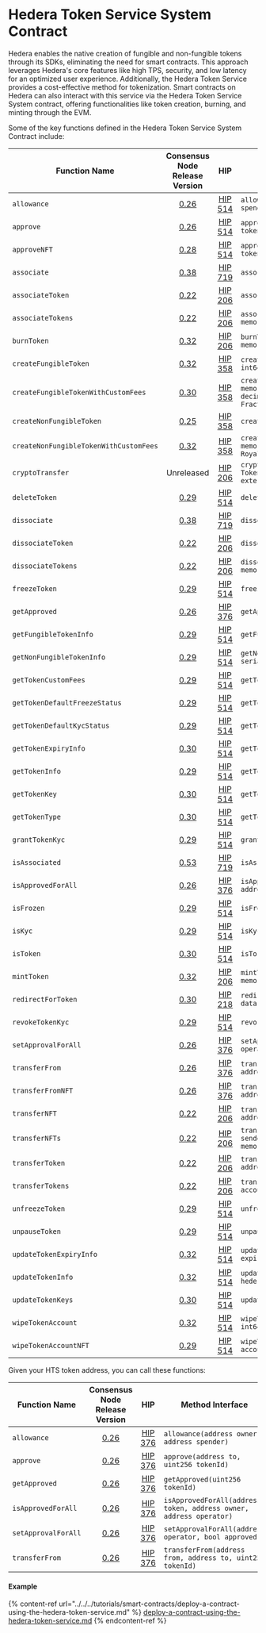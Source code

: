 # Hedera Token Service System Contract

Hedera enables the native creation of fungible and non-fungible tokens through its SDKs, eliminating the need for smart contracts. This approach leverages Hedera's core features like high TPS, security, and low latency for an optimized user experience. Additionally, the Hedera Token Service provides a cost-effective method for tokenization. Smart contracts on Hedera can also interact with this service via the Hedera Token Service System contract, offering functionalities like token creation, burning, and minting through the EVM.

Some of the key functions defined in the Hedera Token Service System Contract include:

<table data-full-width="false"><thead><tr><th width="216">Function Name</th><th width="73" align="center">Consensus Node Release Version</th><th width="60" align="center">HIP</th><th>Method Interface</th></tr></thead><tbody><tr><td><code>allowance</code></td><td align="center"><a href="https://docs.hedera.com/hedera/networks/release-notes/services#v0.26">0.26</a></td><td align="center"><a href="https://hips.hedera.com/hip/hip-514">HIP 514</a></td><td><code>allowance(address token, address owner, address spender)</code></td></tr><tr><td><code>approve</code></td><td align="center"><a href="https://docs.hedera.com/hedera/networks/release-notes/services#v0.26">0.26</a></td><td align="center"><a href="https://hips.hedera.com/hip/hip-514">HIP 514</a></td><td><code>approve(address token, address to, uint256 tokenId)</code></td></tr><tr><td><code>approveNFT</code></td><td align="center"><a href="https://docs.hedera.com/hedera/networks/release-notes/services#v0.28">0.28</a></td><td align="center"><a href="https://hips.hedera.com/hip/hip-514">HIP 514</a></td><td><code>approveNFT(address token, address to, uint256 tokenId)</code></td></tr><tr><td><code>associate</code></td><td align="center"><a href="https://docs.hedera.com/hedera/networks/release-notes/services#v0.38">0.38</a></td><td align="center"><a href="https://hips.hedera.com/hip/hip-719">HIP 719</a></td><td><code>associate()</code></td></tr><tr><td><code>associateToken</code></td><td align="center"><a href="https://docs.hedera.com/hedera/networks/release-notes/services#v0.22">0.22</a></td><td align="center"><a href="https://hips.hedera.com/hip/hip-206">HIP 206</a></td><td><code>associateToken(address account, address token)</code></td></tr><tr><td><code>associateTokens</code></td><td align="center"><a href="https://docs.hedera.com/hedera/networks/release-notes/services#v0.22">0.22</a></td><td align="center"><a href="https://hips.hedera.com/hip/hip-206">HIP 206</a></td><td><code>associateTokens(address account, address[] memory tokens)</code></td></tr><tr><td><code>burnToken</code></td><td align="center"><a href="https://docs.hedera.com/hedera/networks/release-notes/services#v0.32">0.32</a></td><td align="center"><a href="https://hips.hedera.com/hip/hip-206">HIP 206</a></td><td><code>burnToken(address token, int64 amount, int64[] memory serialNumbers)</code></td></tr><tr><td><code>createFungibleToken</code></td><td align="center"><a href="https://docs.hedera.com/hedera/networks/release-notes/services#v0.32">0.32</a></td><td align="center"><a href="https://hips.hedera.com/hip/hip-358">HIP 358</a></td><td><code>createFungibleToken(HederaToken memory token, int64 initialTotalSupply, int32 decimals)</code></td></tr><tr><td><code>createFungibleTokenWithCustomFees</code></td><td align="center"><a href="https://docs.hedera.com/hedera/networks/release-notes/services#v0.30">0.30</a></td><td align="center"><a href="https://hips.hedera.com/hip/hip-358">HIP 358</a></td><td><code>createFungibleTokenWithCustomFees(HederaToken memory token, int64 initialTotalSupply, int32 decimals, FixedFee[] memory fixedFees, FractionalFee[] memory fractionalFees)</code></td></tr><tr><td><code>createNonFungibleToken</code></td><td align="center"><a href="https://docs.hedera.com/hedera/networks/release-notes/services#v0.25">0.25</a></td><td align="center"><a href="https://hips.hedera.com/hip/hip-358">HIP 358</a></td><td><code>createNonFungibleToken(HederaToken memory token)</code></td></tr><tr><td><code>createNonFungibleTokenWithCustomFees</code></td><td align="center"><a href="https://docs.hedera.com/hedera/networks/release-notes/services#v0.32">0.32</a></td><td align="center"><a href="https://hips.hedera.com/hip/hip-358">HIP 358</a></td><td><code>createNonFungibleTokenWithCustomFees(HederaToken memory token, FixedFee[] memory fixedFees, RoyaltyFee[] memory royaltyFees)</code></td></tr><tr><td><code>cryptoTransfer</code></td><td align="center">Unreleased</td><td align="center"><a href="https://hips.hedera.com/hip/hip-206">HIP 206</a></td><td><code>cryptoTransfer(TransferList memory transferList, TokenTransferList[] memory tokenTransfers) external returns (int64 responseCode)</code></td></tr><tr><td><code>deleteToken</code></td><td align="center"><a href="https://docs.hedera.com/hedera/networks/release-notes/services#v0.29">0.29</a></td><td align="center"><a href="https://hips.hedera.com/hip/hip-514">HIP 514</a></td><td><code>deleteToken(address token)</code></td></tr><tr><td><code>dissociate</code></td><td align="center"><a href="https://docs.hedera.com/hedera/networks/release-notes/services#v0.38">0.38</a></td><td align="center"><a href="https://hips.hedera.com/hip/hip-719">HIP 719</a></td><td><code>dissociate()</code></td></tr><tr><td><code>dissociateToken</code></td><td align="center"><a href="https://docs.hedera.com/hedera/networks/release-notes/services#v0.22">0.22</a></td><td align="center"><a href="https://hips.hedera.com/hip/hip-206">HIP 206</a></td><td><code>dissociateToken(address account, address token)</code></td></tr><tr><td><code>dissociateTokens</code></td><td align="center"><a href="https://docs.hedera.com/hedera/networks/release-notes/services#v0.22">0.22</a></td><td align="center"><a href="https://hips.hedera.com/hip/hip-206">HIP 206</a></td><td><code>dissociateTokens(address account, address[] memory tokens)</code></td></tr><tr><td><code>freezeToken</code></td><td align="center"><a href="https://docs.hedera.com/hedera/networks/release-notes/services#v0.29">0.29</a></td><td align="center"><a href="https://hips.hedera.com/hip/hip-514">HIP 514</a></td><td><code>freezeToken(address token, address account)</code></td></tr><tr><td><code>getApproved</code></td><td align="center"><a href="https://docs.hedera.com/hedera/networks/release-notes/services#v0.26">0.26</a></td><td align="center"><a href="https://hips.hedera.com/hip/hip-376">HIP 376</a></td><td><code>getApproved(address token, uint256 tokenId)</code></td></tr><tr><td><code>getFungibleTokenInfo</code></td><td align="center"><a href="https://docs.hedera.com/hedera/networks/release-notes/services#v0.29">0.29</a></td><td align="center"><a href="https://hips.hedera.com/hip/hip-514">HIP 514</a></td><td><code>getFungibleTokenInfo(address token)</code></td></tr><tr><td><code>getNonFungibleTokenInfo</code></td><td align="center"><a href="https://docs.hedera.com/hedera/networks/release-notes/services#v0.29">0.29</a></td><td align="center"><a href="https://hips.hedera.com/hip/hip-514">HIP 514</a></td><td><code>getNonFungibleTokenInfo(address token, int64 serialNumber)</code></td></tr><tr><td><code>getTokenCustomFees</code></td><td align="center"><a href="https://docs.hedera.com/hedera/networks/release-notes/services#v0.29">0.29</a></td><td align="center"><a href="https://hips.hedera.com/hip/hip-514">HIP 514</a></td><td><code>getTokenCustomFees(address token)</code></td></tr><tr><td><code>getTokenDefaultFreezeStatus</code></td><td align="center"><a href="https://docs.hedera.com/hedera/networks/release-notes/services#v0.29">0.29</a></td><td align="center"><a href="https://hips.hedera.com/hip/hip-514">HIP 514</a></td><td><code>getTokenDefaultFreezeStatus(address token)</code></td></tr><tr><td><code>getTokenDefaultKycStatus</code></td><td align="center"><a href="https://docs.hedera.com/hedera/networks/release-notes/services#v0.29">0.29</a></td><td align="center"><a href="https://hips.hedera.com/hip/hip-514">HIP 514</a></td><td><code>getTokenDefaultKycStatus(address token)</code></td></tr><tr><td><code>getTokenExpiryInfo</code></td><td align="center"><a href="https://docs.hedera.com/hedera/networks/release-notes/services#v0.30">0.30</a></td><td align="center"><a href="https://hips.hedera.com/hip/hip-514">HIP 514</a></td><td><code>getTokenExpiryInfo(address token)</code></td></tr><tr><td><code>getTokenInfo</code></td><td align="center"><a href="https://docs.hedera.com/hedera/networks/release-notes/services#v0.29">0.29</a></td><td align="center"><a href="https://hips.hedera.com/hip/hip-514">HIP 514</a></td><td><code>getTokenInfo(address token)</code></td></tr><tr><td><code>getTokenKey</code></td><td align="center"><a href="https://docs.hedera.com/hedera/networks/release-notes/services#v0.30">0.30</a></td><td align="center"><a href="https://hips.hedera.com/hip/hip-514">HIP 514</a></td><td><code>getTokenKey(address token, uint256 keyType)</code></td></tr><tr><td><code>getTokenType</code></td><td align="center"><a href="https://docs.hedera.com/hedera/networks/release-notes/services#v0.30">0.30</a></td><td align="center"><a href="https://hips.hedera.com/hip/hip-514">HIP 514</a></td><td><code>getTokenType(address token)</code></td></tr><tr><td><code>grantTokenKyc</code></td><td align="center"><a href="https://docs.hedera.com/hedera/networks/release-notes/services#v0.29">0.29</a></td><td align="center"><a href="https://hips.hedera.com/hip/hip-514">HIP 514</a></td><td><code>grantTokenKyc(address token, address account)</code></td></tr><tr><td><code>isAssociated</code></td><td align="center"><a href="https://docs.hedera.com/hedera/networks/release-notes/services#v0.53">0.53</a></td><td align="center"><a href="https://hips.hedera.com/hip/hip-719">HIP 719</a></td><td><code>isAssociated()</code></td></tr><tr><td><code>isApprovedForAll</code></td><td align="center"><a href="https://docs.hedera.com/hedera/networks/release-notes/services#v0.26">0.26</a></td><td align="center"><a href="https://hips.hedera.com/hip/hip-376">HIP 376</a></td><td><code>isApprovedForAll(address token, address owner, address operator)</code></td></tr><tr><td><code>isFrozen</code></td><td align="center"><a href="https://docs.hedera.com/hedera/networks/release-notes/services#v0.29">0.29</a></td><td align="center"><a href="https://hips.hedera.com/hip/hip-514">HIP 514</a></td><td><code>isFrozen(address token, address account)</code></td></tr><tr><td><code>isKyc</code></td><td align="center"><a href="https://docs.hedera.com/hedera/networks/release-notes/services#v0.29">0.29</a></td><td align="center"><a href="https://hips.hedera.com/hip/hip-514">HIP 514</a></td><td><code>isKyc(address token, address account)</code></td></tr><tr><td><code>isToken</code></td><td align="center"><a href="https://docs.hedera.com/hedera/networks/release-notes/services#v0.30">0.30</a></td><td align="center"><a href="https://hips.hedera.com/hip/hip-514">HIP 514</a></td><td><code>isToken(address token)</code></td></tr><tr><td><code>mintToken</code></td><td align="center"><a href="https://docs.hedera.com/hedera/networks/release-notes/services#v0.32">0.32</a></td><td align="center"><a href="https://hips.hedera.com/hip/hip-206">HIP 206</a></td><td><code>mintToken(address token, int64 amount, bytes[] memory metadata)</code></td></tr><tr><td><code>redirectForToken</code></td><td align="center"><a href="https://docs.hedera.com/hedera/networks/release-notes/services#v0.24">0.30</a></td><td align="center"><a href="https://hips.hedera.com/hip/hip-218">HIP 218</a></td><td><code>redirectForToken(address token, bytes memory data)</code></td></tr><tr><td><code>revokeTokenKyc</code></td><td align="center"><a href="https://docs.hedera.com/hedera/networks/release-notes/services#v0.29">0.29</a></td><td align="center"><a href="https://hips.hedera.com/hip/hip-514">HIP 514</a></td><td><code>revokeTokenKyc(address token, address account)</code></td></tr><tr><td><code>setApprovalForAll</code></td><td align="center"><a href="https://docs.hedera.com/hedera/networks/release-notes/services#v0.26">0.26</a></td><td align="center"><a href="https://hips.hedera.com/hip/hip-376">HIP 376</a></td><td><code>setApprovalForAll(address token, address operator, bool approved)</code></td></tr><tr><td><code>transferFrom</code></td><td align="center"><a href="https://docs.hedera.com/hedera/networks/release-notes/services#v0.26">0.26</a></td><td align="center"><a href="https://hips.hedera.com/hip/hip-376">HIP 376</a></td><td><code>transferFrom(address token, address from, address to, uint256 tokenId)</code></td></tr><tr><td><code>transferFromNFT</code></td><td align="center"><a href="https://docs.hedera.com/hedera/networks/release-notes/services#v0.26">0.26</a></td><td align="center"><a href="https://hips.hedera.com/hip/hip-376">HIP 376</a></td><td><code>transferFromNFT(address token, address from, address to, uint256 serialNumber)</code></td></tr><tr><td><code>transferNFT</code></td><td align="center"><a href="https://docs.hedera.com/hedera/networks/release-notes/services#v0.22">0.22</a></td><td align="center"><a href="https://hips.hedera.com/hip/hip-206">HIP 206</a></td><td><code>transferNFT(address token, address sender, address recipient, int64 serialNum)</code></td></tr><tr><td><code>transferNFTs</code></td><td align="center"><a href="https://docs.hedera.com/hedera/networks/release-notes/services#v0.22">0.22</a></td><td align="center"><a href="https://hips.hedera.com/hip/hip-206">HIP 206</a></td><td><code>transferNFTs(address token, address[] memory sender, address[] memory receiver, int64[] memory serialNumber)</code></td></tr><tr><td><code>transferToken</code></td><td align="center"><a href="https://docs.hedera.com/hedera/networks/release-notes/services#v0.22">0.22</a></td><td align="center"><a href="https://hips.hedera.com/hip/hip-206">HIP 206</a></td><td><code>transferToken(address token, address sender, address recipient, int64 amount)</code></td></tr><tr><td><code>transferTokens</code></td><td align="center"><a href="https://docs.hedera.com/hedera/networks/release-notes/services#v0.22">0.22</a></td><td align="center"><a href="https://hips.hedera.com/hip/hip-206">HIP 206</a></td><td><code>transferTokens(address token, address[] memory accountId, int64[] memory amount)</code></td></tr><tr><td><code>unfreezeToken</code></td><td align="center"><a href="https://docs.hedera.com/hedera/networks/release-notes/services#v0.29">0.29</a></td><td align="center"><a href="https://hips.hedera.com/hip/hip-514">HIP 514</a></td><td><code>unfreezeToken(address token, address account)</code></td></tr><tr><td><code>unpauseToken</code></td><td align="center"><a href="https://docs.hedera.com/hedera/networks/release-notes/services#v0.29">0.29</a></td><td align="center"><a href="https://hips.hedera.com/hip/hip-514">HIP 514</a></td><td><code>unpauseToken(address token)</code></td></tr><tr><td><code>updateTokenExpiryInfo</code></td><td align="center"><a href="https://docs.hedera.com/hedera/networks/release-notes/services#v0.32">0.32</a></td><td align="center"><a href="https://hips.hedera.com/hip/hip-514">HIP 514</a></td><td><code>updateTokenExpiryInfo(address token, Expiry expiry)</code></td></tr><tr><td><code>updateTokenInfo</code></td><td align="center"><a href="https://docs.hedera.com/hedera/networks/release-notes/services#v0.32">0.32</a></td><td align="center"><a href="https://hips.hedera.com/hip/hip-514">HIP 514</a></td><td><code>updateTokenInfo(address token, HederaToken hederaToken)</code></td></tr><tr><td><code>updateTokenKeys</code></td><td align="center"><a href="https://docs.hedera.com/hedera/networks/release-notes/services#v0.30">0.30</a></td><td align="center"><a href="https://hips.hedera.com/hip/hip-514">HIP 514</a></td><td><code>updateTokenKeys(address token, Expiry expiry)</code></td></tr><tr><td><code>wipeTokenAccount</code></td><td align="center"><a href="https://docs.hedera.com/hedera/networks/release-notes/services#v0.32">0.32</a></td><td align="center"><a href="https://hips.hedera.com/hip/hip-514">HIP 514</a></td><td><code>wipeTokenAccount(address token, address account, int64 amount)</code></td></tr><tr><td><code>wipeTokenAccountNFT</code></td><td align="center"><a href="https://docs.hedera.com/hedera/networks/release-notes/services#v0.29">0.29</a></td><td align="center"><a href="https://hips.hedera.com/hip/hip-514">HIP 514</a></td><td><code>wipeTokenAccountNFT(address token, address account, int64[] serialNumbers)</code></td></tr></tbody></table>

Given your HTS token address, you can call these functions:

<table><thead><tr><th width="214">Function Name</th><th width="77" align="center">Consensus Node Release Version</th><th width="62" align="center">HIP</th><th>Method Interface</th></tr></thead><tbody><tr><td><code>allowance</code></td><td align="center"><a href="https://docs.hedera.com/hedera/networks/release-notes/services#v0.26">0.26</a></td><td align="center"><a href="https://hips.hedera.com/hip/hip-376">HIP 376</a></td><td><code>allowance(address owner, address spender)</code></td></tr><tr><td><code>approve</code></td><td align="center"><a href="https://docs.hedera.com/hedera/networks/release-notes/services#v0.26">0.26</a></td><td align="center"><a href="https://hips.hedera.com/hip/hip-376">HIP 376</a></td><td><code>approve(address to, uint256 tokenId)</code></td></tr><tr><td><code>getApproved</code></td><td align="center"><a href="https://docs.hedera.com/hedera/networks/release-notes/services#v0.26">0.26</a></td><td align="center"><a href="https://hips.hedera.com/hip/hip-376">HIP 376</a></td><td><code>getApproved(uint256 tokenId)</code></td></tr><tr><td><code>isApprovedForAll</code></td><td align="center"><a href="https://docs.hedera.com/hedera/networks/release-notes/services#v0.26">0.26</a></td><td align="center"><a href="https://hips.hedera.com/hip/hip-376">HIP 376</a></td><td><code>isApprovedForAll(address token, address owner, address operator)</code></td></tr><tr><td><code>setApprovalForAll</code></td><td align="center"><a href="https://docs.hedera.com/hedera/networks/release-notes/services#v0.26">0.26</a></td><td align="center"><a href="https://hips.hedera.com/hip/hip-376">HIP 376</a></td><td><code>setApprovalForAll(address operator, bool approved)</code></td></tr><tr><td><code>transferFrom</code></td><td align="center"><a href="https://docs.hedera.com/hedera/networks/release-notes/services#v0.26">0.26</a></td><td align="center"><a href="https://hips.hedera.com/hip/hip-376">HIP 376</a></td><td><code>transferFrom(address from, address to, uint256 tokenId)</code></td></tr></tbody></table>

#### Example

{% content-ref url="../../../tutorials/smart-contracts/deploy-a-contract-using-the-hedera-token-service.md" %}
[deploy-a-contract-using-the-hedera-token-service.md](../../../tutorials/smart-contracts/deploy-a-contract-using-the-hedera-token-service.md)
{% endcontent-ref %}
